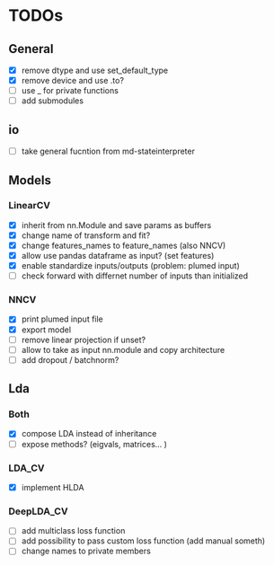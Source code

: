 # TODOs

## General
- [X] remove dtype and use set_default_type 
- [X] remove device and use .to?
- [ ] use _ for private functions
- [ ] add submodules

## io
- [ ] take general fucntion from md-stateinterpreter

## Models 
### LinearCV
- [X] inherit from nn.Module and save params as buffers
- [X] change name of transform and fit?
- [X] change features_names to feature_names (also NNCV)
- [X] allow use pandas dataframe as input? (set features)
- [X] enable standardize inputs/outputs (problem: plumed input)
- [ ] check forward with differnet number of inputs than initialized

### NNCV
- [X] print plumed input file
- [X] export model
- [ ] remove linear projection if unset?
- [ ] allow to take as input nn.module and copy architecture
- [ ] add dropout / batchnorm?

## Lda
### Both
- [x] compose LDA instead of inheritance
- [ ] expose methods? (eigvals, matrices... )

### LDA_CV
- [X] implement HLDA
 
### DeepLDA_CV
- [ ] add multiclass loss function
- [ ] add possibility to pass custom loss function (add manual someth)
- [ ] change names to private members